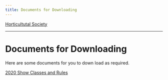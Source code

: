 ```yaml
---
title: Documents for Downloading
---
```



[Horticultutal Society](/horticultural-society)

----

# Documents for Downloading

Here are some documents for you to down load as required.

[2020 Show Classes and Rules](2020_Schedule.pdf)

